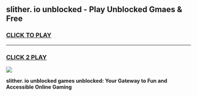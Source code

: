 
## slither. io unblocked - Play Unblocked Gmaes & Free
<h3>
<a href="https://news.freeplayer.one?title=slither._io_unblocked&ref=23F">CLICK TO PLAY</a></h3>
<hr>

<h3>
<a href="https://news.freeplayer.one?title=slither._io_unblocked&ref=23F">CLICK 2 PLAY</a>
  
</h3>

<a href="https://news.freeplayer.one?title=slither._io_unblocked&ref=23F/"><img src="https://clearcache.store/games.png"></a>


**slither. io unblocked games unblocked: Your Gateway to Fun and Accessible Online Gaming**
